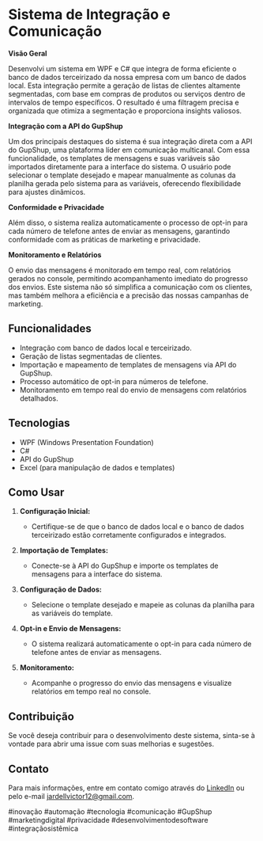 # Sistema de Integração e Comunicação

**Visão Geral**

Desenvolvi um sistema em WPF e C# que integra de forma eficiente o banco de dados terceirizado da nossa empresa com um banco de dados local. Esta integração permite a geração de listas de clientes altamente segmentadas, com base em compras de produtos ou serviços dentro de intervalos de tempo específicos. O resultado é uma filtragem precisa e organizada que otimiza a segmentação e proporciona insights valiosos.

**Integração com a API do GupShup**

Um dos principais destaques do sistema é sua integração direta com a API do GupShup, uma plataforma líder em comunicação multicanal. Com essa funcionalidade, os templates de mensagens e suas variáveis são importados diretamente para a interface do sistema. O usuário pode selecionar o template desejado e mapear manualmente as colunas da planilha gerada pelo sistema para as variáveis, oferecendo flexibilidade para ajustes dinâmicos.

**Conformidade e Privacidade**

Além disso, o sistema realiza automaticamente o processo de opt-in para cada número de telefone antes de enviar as mensagens, garantindo conformidade com as práticas de marketing e privacidade.

**Monitoramento e Relatórios**

O envio das mensagens é monitorado em tempo real, com relatórios gerados no console, permitindo acompanhamento imediato do progresso dos envios. Este sistema não só simplifica a comunicação com os clientes, mas também melhora a eficiência e a precisão das nossas campanhas de marketing.

## Funcionalidades

- Integração com banco de dados local e terceirizado.
- Geração de listas segmentadas de clientes.
- Importação e mapeamento de templates de mensagens via API do GupShup.
- Processo automático de opt-in para números de telefone.
- Monitoramento em tempo real do envio de mensagens com relatórios detalhados.

## Tecnologias

- WPF (Windows Presentation Foundation)
- C#
- API do GupShup
- Excel (para manipulação de dados e templates)

## Como Usar

1. **Configuração Inicial:**
   - Certifique-se de que o banco de dados local e o banco de dados terceirizado estão corretamente configurados e integrados.

2. **Importação de Templates:**
   - Conecte-se à API do GupShup e importe os templates de mensagens para a interface do sistema.

3. **Configuração de Dados:**
   - Selecione o template desejado e mapeie as colunas da planilha para as variáveis do template.

4. **Opt-in e Envio de Mensagens:**
   - O sistema realizará automaticamente o opt-in para cada número de telefone antes de enviar as mensagens.

5. **Monitoramento:**
   - Acompanhe o progresso do envio das mensagens e visualize relatórios em tempo real no console.

## Contribuição

Se você deseja contribuir para o desenvolvimento deste sistema, sinta-se à vontade para abrir uma issue com suas melhorias e sugestões.

## Contato

Para mais informações, entre em contato comigo através do [LinkedIn](https://www.linkedin.com/in/jarsilva/) ou pelo e-mail [jardellvictor12@gmail.com](mailto:jardellvictor12@gmail.com).

#inovação #automação #tecnologia #comunicação #GupShup #marketingdigital #privacidade #desenvolvimentodesoftware #integraçãosistêmica
